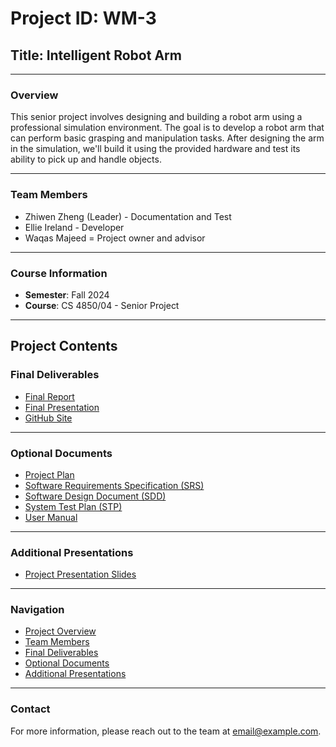 # Project ID: WM-3
## Title: Intelligent Robot Arm

---

### Overview
This senior project involves designing and building a robot arm using a professional simulation environment. The goal is to develop a robot arm that can perform basic grasping and manipulation tasks. After designing the arm in the simulation, we'll build it using the provided hardware and test its ability to pick up and handle objects.  

---

### Team Members
- Zhiwen Zheng (Leader) - Documentation and Test
- Ellie Ireland - Developer
- Waqas Majeed = Project owner and advisor

---

### Course Information
- **Semester**: Fall 2024
- **Course**: CS 4850/04 - Senior Project

---

## Project Contents

### Final Deliverables
- [Final Report](https://github.com/username/repository/final_report.pdf)
- [Final Presentation](https://www.youtube.com/watch?v=your_video_id)
- [GitHub Site](https://github.com/username/repository)

---

### Optional Documents
- [Project Plan](https://github.com/username/repository/project_plan.pdf)
- [Software Requirements Specification (SRS)](https://github.com/username/repository/srs.pdf)
- [Software Design Document (SDD)]([https://github.com/username/repository/sdd.pdf](https://github.com/WM-3-Inrelligent-Robot-Arm/wm3ira.github.io/blob/main/WM-3-Intelligent%20Robot%20Arm-Design.pdf))
- [System Test Plan (STP)](https://github.com/username/repository/stp.pdf)
- [User Manual](https://github.com/username/repository/user_manual.pdf)

---

### Additional Presentations
- [Project Presentation Slides](https://github.com/username/repository/presentation_slides.pdf)

---

### Navigation
- [Project Overview](#overview)
- [Team Members](#team-members)
- [Final Deliverables](#final-deliverables)
- [Optional Documents](#optional-documents)
- [Additional Presentations](#additional-presentations)

---

### Contact
For more information, please reach out to the team at [email@example.com](mailto:email@example.com).

